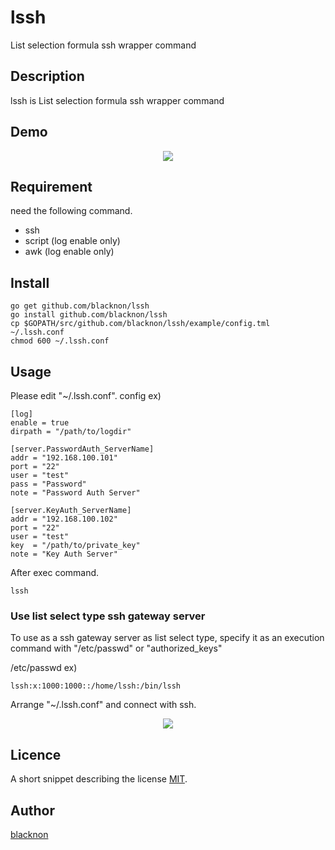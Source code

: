 lssh
====

List selection formula ssh wrapper command

## Description

lssh is List selection formula ssh wrapper command

## Demo

<p align="center">
<img src="./example/lssh.gif" />
</p>

## Requirement

need the following command.

- ssh
- script (log enable only)
- awk (log enable only)

## Install

    go get github.com/blacknon/lssh
    go install github.com/blacknon/lssh
    cp $GOPATH/src/github.com/blacknon/lssh/example/config.tml ~/.lssh.conf
    chmod 600 ~/.lssh.conf

## Usage

Please edit "~/.lssh.conf".
config ex)

	[log]
	enable = true
	dirpath = "/path/to/logdir"

	[server.PasswordAuth_ServerName]
	addr = "192.168.100.101"
	port = "22"
	user = "test"
	pass = "Password"
	note = "Password Auth Server"

	[server.KeyAuth_ServerName]
	addr = "192.168.100.102"
	port = "22"
	user = "test"
	key  = "/path/to/private_key"
	note = "Key Auth Server"


After exec command.

    lssh


### Use list select type ssh gateway server


To use as a ssh gateway server as list select type, specify it as an execution command with "/etc/passwd" or "authorized_keys"

/etc/passwd ex)

    lssh:x:1000:1000::/home/lssh:/bin/lssh

Arrange "~/.lssh.conf" and connect with ssh.

<p align="center">
<img src="./example/lssh_withpasswd.gif" />
</p>


## Licence

A short snippet describing the license [MIT](https://github.com/blacknon/lssh/blob/master/LICENSE.md).

## Author

[blacknon](https://github.com/blacknon)
